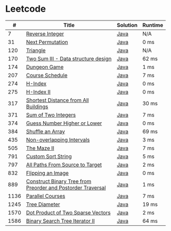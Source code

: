 # Leetcode

| # | Title | Solution | Runtime |
|---| ----- | -------- | ------- |
|7|[ Reverse Integer](https://leetcode.com/problems/reverse-integer/)|[Java](./solutions/7.%20Reverse%20Integer.java)|N/A|
|31|[ Next Permutation](https://leetcode.com/problems/next-permutation/)|[Java](./solutions/31.%20Next%20Permutation.java)|0 ms|
|120|[ Triangle](https://leetcode.com/problems/triangle/)|[Java](./solutions/120.%20Triangle.java)|N/A|
|170|[ Two Sum III - Data structure design](https://leetcode.com/problems/two-sum-iii-data-structure-design/)|[Java](./solutions/170.%20Two%20Sum%20III%20-%20Data%20structure%20design.java)|62 ms|
|174|[ Dungeon Game](https://leetcode.com/problems/dungeon-game/)|[Java](./solutions/174.%20Dungeon%20Game.java)|1 ms|
|207|[ Course Schedule](https://leetcode.com/problems/course-schedule/)|[Java](./solutions/207.%20Course%20Schedule.java)|7 ms|
|274|[ H-Index](https://leetcode.com/problems/h-index/)|[Java](./solutions/274.%20H-Index.java)|0 ms|
|275|[ H-Index II](https://leetcode.com/problems/h-index-ii/)|[Java](./solutions/275.%20H-Index%20II.java)|0 ms|
|317|[ Shortest Distance from All Buildings](https://leetcode.com/problems/shortest-distance-from-all-buildings/)|[Java](./solutions/317.%20Shortest%20Distance%20from%20All%20Buildings.java)|30 ms|
|371|[ Sum of Two Integers](https://leetcode.com/problems/sum-of-two-integers/)|[Java](./solutions/371.%20Sum%20of%20Two%20Integers.java)|7 ms|
|374|[ Guess Number Higher or Lower](https://leetcode.com/problems/guess-number-higher-or-lower/)|[Java](./solutions/374.%20Guess%20Number%20Higher%20or%20Lower.java)|0 ms|
|384|[ Shuffle an Array](https://leetcode.com/problems/shuffle-an-array/)|[Java](./solutions/384.%20Shuffle%20an%20Array.java)|69 ms|
|435|[ Non-overlapping Intervals](https://leetcode.com/problems/non-overlapping-intervals/)|[Java](./solutions/435.%20Non-overlapping%20Intervals.java)|3 ms|
|505|[ The Maze II](https://leetcode.com/problems/the-maze-ii/)|[Java](./solutions/505.%20The%20Maze%20II.java)|7 ms|
|791|[ Custom Sort String](https://leetcode.com/problems/custom-sort-string/)|[Java](./solutions/791.%20Custom%20Sort%20String.java)|5 ms|
|797|[ All Paths From Source to Target](https://leetcode.com/problems/all-paths-from-source-to-target/)|[Java](./solutions/797.%20All%20Paths%20From%20Source%20to%20Target.java)|2 ms|
|832|[ Flipping an Image](https://leetcode.com/problems/flipping-an-image/)|[Java](./solutions/832.%20Flipping%20an%20Image.java)|0 ms|
|889|[ Construct Binary Tree from Preorder and Postorder Traversal](https://leetcode.com/problems/construct-binary-tree-from-preorder-and-postorder-traversal/)|[Java](./solutions/889.%20Construct%20Binary%20Tree%20from%20Preorder%20and%20Postorder%20Traversal.java)|1 ms|
|1136|[ Parallel Courses](https://leetcode.com/problems/parallel-courses/)|[Java](./solutions/1136.%20Parallel%20Courses.java)|7 ms|
|1245|[ Tree Diameter](https://leetcode.com/problems/tree-diameter/)|[Java](./solutions/1245.%20Tree%20Diameter.java)|19 ms|
|1570|[ Dot Product of Two Sparse Vectors](https://leetcode.com/problems/dot-product-of-two-sparse-vectors/)|[Java](./solutions/1570.%20Dot%20Product%20of%20Two%20Sparse%20Vectors.java)|2 ms|
|1586|[ Binary Search Tree Iterator II](https://leetcode.com/problems/binary-search-tree-iterator-ii/)|[Java](./solutions/1586.%20Binary%20Search%20Tree%20Iterator%20II.java)|64 ms|

